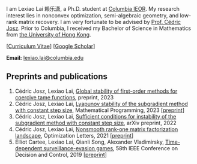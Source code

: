 

I am Lexiao Lai 赖乐潇, a Ph.D. student at [Columbia IEOR](https://ieor.columbia.edu/). My research interest lies in nonconvex optimization, semi-algebraic geometry, and low-rank matrix recovery. I am very fortunate to be advised by [Prof. Cédric Josz](https://sites.google.com/site/cedricjosz/). Prior to Columbia, I received my Bachelor of Science in Mathematics from [the University of Hong Kong](https://www.hku.hk/).

[[Curriculum Vitae](/Lai_Lexiao_CV.pdf)]     [[Google Scholar](https://scholar.google.com/citations?user=pMOxAswAAAAJ&hl=en)]


**Email:** lexiao.lai@columbia.edu  

## Preprints and publications
1. Cédric Josz, Lexiao Lai, [Global stability of first-order methods for coercive tame functions](/Global_stability_of_first_order_methods.pdf), preprint, 2023
2. Cédric Josz, Lexiao Lai, [Lyapunov stability of the subgradient method with constant step size](https://doi.org/10.1007/s10107-023-01936-6), Mathematical Programming, 2023 [[preprint](https://arxiv.org/abs/2211.14850)]
3. Cédric Josz, Lexiao Lai, [Sufficient conditions for instability of the subgradient method with constant step size](https://arxiv.org/abs/2211.14852), arXiv preprint, 2022
4. Cédric Josz, Lexiao Lai, [Nonsmooth rank-one matrix factorization landscape](https://doi.org/10.1007/s11590-021-01819-9), Optimization Letters, 2021 [[preprint](https://arxiv.org/abs/2211.14848)]
5. Elliot Cartee, Lexiao Lai, Qianli Song, Alexander Vladimirsky, [Time-dependent surveillance-evasion games](https://eikonal-equation.github.io/TimeDependent_SEG/), 58th IEEE Conference on Decision and Control, 2019 [[preprint](https://arxiv.org/abs/1903.01332)]

<br><br><br><br><br><br><br><br><br><br><br><br><br><br><br><br><br><br><br><br><br><br><script type="text/javascript" id="clustrmaps" src="//cdn.clustrmaps.com/map_v2.js?cl=ffffff&w=150&t=tt&d=Gdy9sgTo6hTpkNAjMHFIYVC3ZGv6K11WYiFCowwOQJQ&co=2d78ad&cmo=3acc3a&cmn=ff5353&ct=ffffff"></script>
